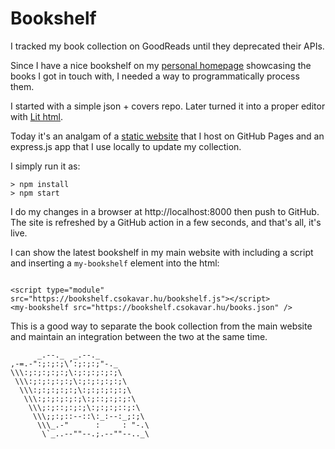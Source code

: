 # Bookshelf

I tracked my book collection on GoodReads until they deprecated their APIs. 

Since I have a nice 
bookshelf on my [personal homepage](https://csokavar.hu/konyvespolc/) showcasing the books I got in touch with, 
I needed a way to programmatically process them.

I started with a simple json + covers repo. Later turned it into a proper editor with [Lit html](https://lit.dev/).

Today it's an analgam of a [static website](https://bookshelf.csokavar.hu) that I host on GitHub Pages and
an express.js app that I use locally to update my collection.
 
I simply run it as:

```
> npm install
> npm start
```

I do my changes in a browser at http://localhost:8000 then push to GitHub. 
The site is refreshed by a GitHub action in a few seconds, and that's all, it's live.

I can show the latest bookshelf in my main website with including a script and
inserting a `my-bookshelf` element into the html:

```

<script type="module" src="https://bookshelf.csokavar.hu/bookshelf.js"></script>
<my-bookshelf src="https://bookshelf.csokavar.hu/books.json" />

```

This is a good way to separate the book collection from the main website and
maintain an integration between the two at the same time.


```
      _.--._  _.--._
,-=.-":;:;:;\’:;:;:;"-._
\\\:;:;:;:;:;\:;:;:;:;:;\
 \\\:;:;:;:;:;\:;:;:;:;:;\
  \\\:;:;:;:;:;\:;:;:;:;:;\
   \\\:;:;:;:;:;\:;::;:;:;:\
    \\\;:;::;:;:;\:;:;:;::;:\
     \\\;;:;::--::\:_:--:_;:;\
      \\\_.-"      :     : "-.\
       \`_..--""--.;.--""--.._\
```
